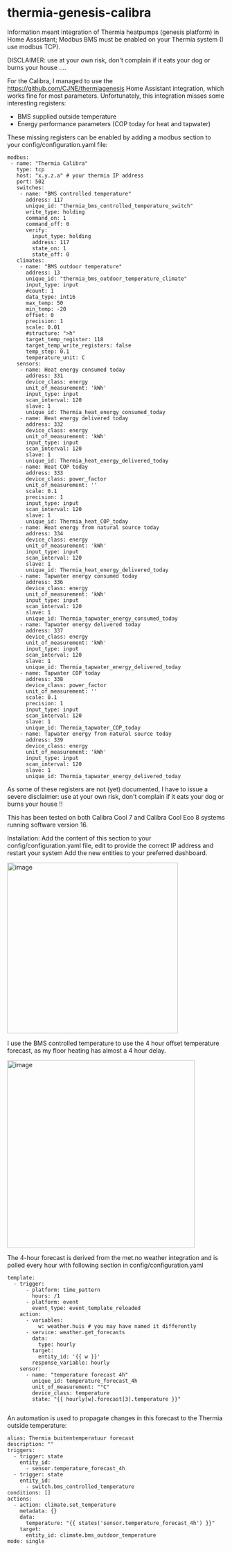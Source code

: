 # thermia-genesis-calibra

Information meant integration of Thermia heatpumps (genesis platform) in Home Asssistant;
Modbus BMS must be enabled on your Thermia system (I use modbus TCP).

DISCLAIMER: use at your own risk, don't complain if it eats your dog or burns your house ....

For the Calibra, I managed to use the https://github.com/CJNE/thermiagenesis Home Assistant integration, which works fine for most parameters.
Unfortunately, this integration misses some interesting registers:
 - BMS supplied outside temperature
 - Energy performance parameters (COP today for heat and tapwater)

These missing registers can be enabled by adding a modbus section to your config/configuration.yaml file:


```
modbus:
 - name: "Thermia Calibra"
   type: tcp
   host: "x.y.z.a" # your thermia IP address
   port: 502
   switches:
    - name: "BMS controlled temperature"
      address: 117
      unique_id: "thermia_bms_controlled_temperature_switch"
      write_type: holding
      command_on: 1
      command_off: 0
      verify:
        input_type: holding
        address: 117
        state_on: 1
        state_off: 0
   climates:
    - name: "BMS outdoor temperature"
      address: 13
      unique_id: "thermia_bms_outdoor_temperature_climate"
      input_type: input
      #count: 1
      data_type: int16
      max_temp: 50
      min_temp: -20
      offset: 0
      precision: 1
      scale: 0.01
      #structure: ">h"
      target_temp_register: 118
      target_temp_write_registers: false
      temp_step: 0.1
      temperature_unit: C
   sensors:
    - name: Heat energy consumed today
      address: 331
      device_class: energy
      unit_of_measurement: 'kWh'
      input_type: input
      scan_interval: 120
      slave: 1
      unique_id: Thermia_heat_energy_consumed_today
    - name: Heat energy delivered today
      address: 332
      device_class: energy
      unit_of_measurement: 'kWh'
      input_type: input
      scan_interval: 120
      slave: 1
      unique_id: Thermia_heat_energy_delivered_today
    - name: Heat COP today
      address: 333
      device_class: power_factor
      unit_of_measurement: ''
      scale: 0.1
      precision: 1
      input_type: input
      scan_interval: 120
      slave: 1
      unique_id: Thermia_heat_COP_today
    - name: Heat energy from natural source today
      address: 334
      device_class: energy
      unit_of_measurement: 'kWh'
      input_type: input
      scan_interval: 120
      slave: 1
      unique_id: Thermia_heat_energy_delivered_today
    - name: Tapwater energy consumed today
      address: 336
      device_class: energy
      unit_of_measurement: 'kWh'
      input_type: input
      scan_interval: 120
      slave: 1
      unique_id: Thermia_tapwater_energy_consumed_today
    - name: Tapwater energy delivered today
      address: 337
      device_class: energy
      unit_of_measurement: 'kWh'
      input_type: input
      scan_interval: 120
      slave: 1
      unique_id: Thermia_tapwater_energy_delivered_today
    - name: Tapwater COP today
      address: 338
      device_class: power_factor
      unit_of_measurement: ''
      scale: 0.1
      precision: 1
      input_type: input
      scan_interval: 120
      slave: 1
      unique_id: Thermia_tapwater_COP_today
    - name: Tapwater energy from natural source today
      address: 339
      device_class: energy
      unit_of_measurement: 'kWh'
      input_type: input
      scan_interval: 120
      slave: 1
      unique_id: Thermia_tapwater_energy_delivered_today

```

As some of these registers are not (yet) documented, I have to issue a severe disclaimer: use at your own risk, don't complain if it eats your dog or burns your house !!


This has been tested on both Calibra Cool 7 and Calibra Cool Eco 8 systems running software version 16.

Installation: Add the content of this section to your config/configuration.yaml file, edit to provide the correct IP address and restart your system
Add the new entities to your preferred dashboard.

<img width="394" alt="image" src="https://github.com/user-attachments/assets/ef86d751-f1ab-494d-9057-7dd207164135">

I use the BMS controlled temperature to use the 4 hour offset temperature forecast, as my floor heating has almost a 4 hour delay.

<img width="433" alt="image" src="https://github.com/user-attachments/assets/0916b08a-05db-4fae-a5c6-0138bc0bc766">


The 4-hour forecast is derived from the met.no weather integration and is polled every hour with following section in config/configuration.yaml

```
template:
  - trigger:
      - platform: time_pattern
        hours: /1
      - platform: event
        event_type: event_template_reloaded
    action:
      - variables:
          w: weather.huis # you may have named it differently
      - service: weather.get_forecasts
        data:
          type: hourly
        target:
          entity_id: '{{ w }}'
        response_variable: hourly
    sensor:
      - name: "temperature forecast 4h"
        unique_id: temperature_forecast_4h
        unit_of_measurement: "°C"
        device_class: temperature
        state: "{{ hourly[w].forecast[3].temperature }}"


```
An automation is used to propagate changes in this forecast to the Thermia outside temperature:

```
alias: Thermia buitentemperatuur forecast
description: ""
triggers:
  - trigger: state
    entity_id:
      - sensor.temperature_forecast_4h
  - trigger: state
    entity_id:
      - switch.bms_controlled_temperature
conditions: []
actions:
  - action: climate.set_temperature
    metadata: {}
    data:
      temperature: "{{ states('sensor.temperature_forecast_4h') }}"
    target:
      entity_id: climate.bms_outdoor_temperature
mode: single

```
